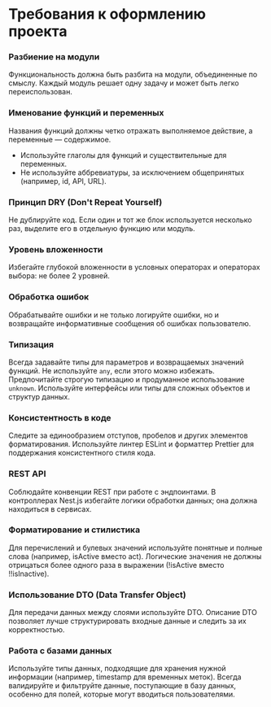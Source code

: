 # Требования к оформлению проекта

### Разбиение на модули

Функциональность должна быть разбита на модули, объединенные по смыслу. Каждый модуль решает одну задачу и может быть легко переиспользован.

### Именование функций и переменных

Названия функций должны четко отражать выполняемое действие, а переменные — содержимое. 
* Используйте глаголы для функций и существительные для переменных.
* Не используйте аббревиатуры, за исключением общепринятых (например, id, API, URL).

### Принцип DRY (Don't Repeat Yourself)

Не дублируйте код. Если один и тот же блок используется несколько раз, выделите его в отдельную функцию или модуль.

### Уровень вложенности

Избегайте глубокой вложенности в условных операторах и операторах выбора: не более 2 уровней.

### Обработка ошибок

Обрабатывайте ошибки и не только логируйте ошибки, но и возвращайте информативные сообщения об ошибках пользователю. 

### Типизация

Всегда задавайте типы для параметров и возвращаемых значений функций. Не используйте `any`, если этого можно избежать. Предпочитайте строгую типизацию и продуманное использование `unknown`.
Используйте интерфейсы или типы для сложных объектов и структур данных.

### Консистентность в коде

Следите за единообразием отступов, пробелов и других элементов форматирования. Используйте линтер ESLint и форматтер Prettier для поддержания консистентного стиля кода.

### REST API

Соблюдайте конвенции REST при работе с эндпоинтами.
В контроллерах Nest.js избегайте логики обработки данных; она должна находиться в сервисах.

### Форматирование и стилистика

Для перечислений и булевых значений используйте понятные и полные слова (например, isActive вместо act).
Логические значения не должны отрицаться более одного раза в выражении (!isActive вместо !!isInactive).

### Использование DTO (Data Transfer Object)

Для передачи данных между слоями используйте DTO. Описание DTO позволяет лучше структурировать входные данные и следить за их корректностью.

### Работа с базами данных

Используйте типы данных, подходящие для хранения нужной информации (например, timestamp для временных меток).
Всегда валидируйте и фильтруйте данные, поступающие в базу данных, особенно для полей, которые могут вводиться пользователями.